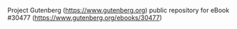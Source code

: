 Project Gutenberg (https://www.gutenberg.org) public repository for eBook #30477 (https://www.gutenberg.org/ebooks/30477)

